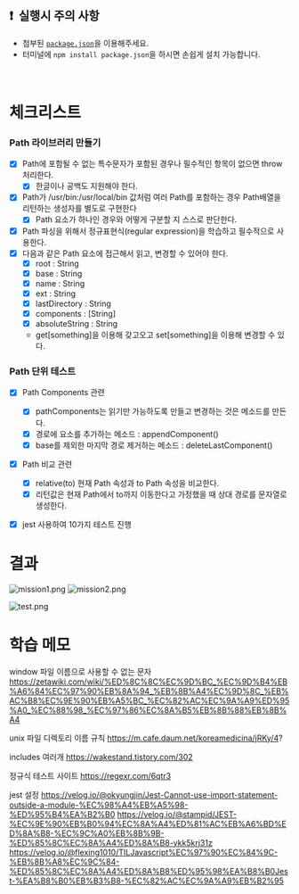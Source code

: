 ## ❗  실행시 주의 사항

- 첨부된 [`package.json`](https://gist.githubusercontent.com/essential2189/fb87b0eeef1319ad21da3f1cdacda11b/raw/d5d6bcad2103f271c5c2ecdf3ed5108133bce150/package.json)을 이용해주세요.
- 터미널에 `npm install package.json`을 하시면 손쉽게 설치 가능합니다.
  <br/><br/><br/>

# 체크리스트

### Path 라이브러리 만들기

- [x] Path에 포함될 수 없는 특수문자가 포함된 경우나 필수적인 항목이 없으면 throw 처리한다.
  - [x] 한글이나 공백도 지원해야 한다.
- [x] Path가 /usr/bin:/usr/local/bin 값처럼 여러 Path를 포함하는 경우 Path배열을 리턴하는 생성자를 별도로 구현한다
  - [x] Path 요소가 하나인 경우와 어떻게 구분할 지 스스로 판단한다.
- [x] Path 파싱을 위해서 정규표현식(regular expression)을 학습하고 필수적으로 사용한다.
- [x] 다음과 같은 Path 요소에 접근해서 읽고, 변경할 수 있어야 한다.
  - [x] root : String
  - [x] base : String
  - [x] name : String
  - [x] ext : String
  - [x] lastDirectory : String
  - [x] components : [String]
  - [x] absoluteString : String
  - get[something]을 이용해 갖고오고 set[something]을 이용해 변경할 수 있다.

### Path 단위 테스트

- [x] Path Components 관련
  - [x] pathComponents는 읽기만 가능하도록 만들고 변경하는 것은 메소드를 만든다.
  - [x] 경로에 요소를 추가하는 메소드 : appendComponent()
  - [x] base를 제외한 마지막 경로 제거하는 메소드 : deleteLastComponent()
- [x] Path 비교 관련

  - [x] relative(to) 현재 Path 속성과 to Path 속성을 비교한다.
  - [x] 리턴값은 현재 Path에서 to까지 이동한다고 가정했을 때 상대 경로를 문자열로 생성한다.

- [x] jest 사용하여 10가지 테스트 진행

# 결과

![mission1.png](https://gist.githubusercontent.com/essential2189/fb87b0eeef1319ad21da3f1cdacda11b/raw/d5d6bcad2103f271c5c2ecdf3ed5108133bce150/mission1.png)
![mission2.png](https://gist.githubusercontent.com/essential2189/fb87b0eeef1319ad21da3f1cdacda11b/raw/d5d6bcad2103f271c5c2ecdf3ed5108133bce150/mission2.png)

![test.png](https://gist.githubusercontent.com/essential2189/fb87b0eeef1319ad21da3f1cdacda11b/raw/d5d6bcad2103f271c5c2ecdf3ed5108133bce150/test.png)

# 학습 메모

window 파일 이름으로 사용할 수 없는 문자
https://zetawiki.com/wiki/%ED%8C%8C%EC%9D%BC_%EC%9D%B4%EB%A6%84%EC%97%90%EB%8A%94_%EB%8B%A4%EC%9D%8C_%EB%AC%B8%EC%9E%90%EB%A5%BC_%EC%82%AC%EC%9A%A9%ED%95%A0_%EC%88%98_%EC%97%86%EC%8A%B5%EB%8B%88%EB%8B%A4

unix 파일 디렉토리 이름 규칙
https://m.cafe.daum.net/koreamedicina/jRKy/4?

includes 여러개
https://wakestand.tistory.com/302

정규식 테스트 사이트
https://regexr.com/6qtr3

jest 설정
https://velog.io/@okyungjin/Jest-Cannot-use-import-statement-outside-a-module-%EC%98%A4%EB%A5%98-%ED%95%B4%EA%B2%B0
https://velog.io/@stampid/JEST-%EC%9E%90%EB%B0%94%EC%8A%A4%ED%81%AC%EB%A6%BD%ED%8A%B8-%EC%9C%A0%EB%8B%9B-%ED%85%8C%EC%8A%A4%ED%8A%B8-ykk5krj31z
https://velog.io/@flexing1010/TILJavascript%EC%97%90%EC%84%9C-%EB%8B%A8%EC%9C%84-%ED%85%8C%EC%8A%A4%ED%8A%B8%ED%95%98%EA%B8%B0Jest-%EA%B8%B0%EB%B3%B8-%EC%82%AC%EC%9A%A9%EB%B2%95
